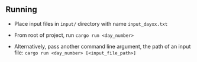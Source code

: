 ## Running

- Place input files in `input/` directory with name `input_dayxx.txt`
- From root of project, run `cargo run <day_number>`

- Alternatively, pass another command line argument, the path of an input file:
`cargo run <day_number> [<input_file_path>]`
